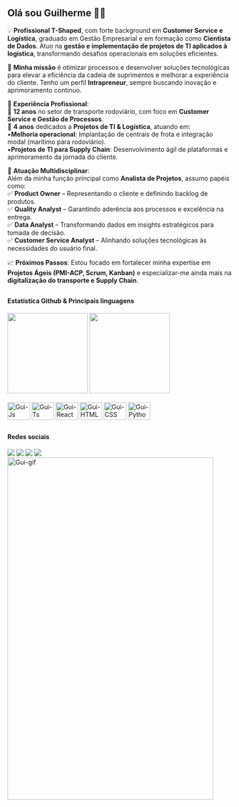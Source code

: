## Olá sou Guilherme 👋🏿

💡 **Profissional T-Shaped**, com forte background em **Customer Service e Logística**, graduado em Gestão Empresarial e em formação como **Cientista de Dados**. Atuo na **gestão e implementação de projetos de TI aplicados à logística**, transformando desafios operacionais em soluções eficientes.

🚀 **Minha missão** é otimizar processos e desenvolver soluções tecnológicas para elevar a eficiência da cadeia de suprimentos e melhorar a experiência do cliente. Tenho um perfil **Intrapreneur**, sempre buscando inovação e aprimoramento contínuo.

📌 **Experiência Profissional**:<br>
🔹 **12 anos** no setor de transporte rodoviário, com foco em **Customer Service e Gestão de Processos**.<br>
🔹 **4 anos** dedicados a **Projetos de TI & Logística**, atuando em:<br>
▪️**Melhoria operacional**: Implantação de centrais de frota e integração modal (marítimo para rodoviário).<br>
▪️**Projetos de TI para Supply Chain**: Desenvolvimento ágil de plataformas e aprimoramento da jornada do cliente.<br>

🎯 **Atuação Multidisciplinar**:<br>
Além da minha função principal como **Analista de Projetos**, assumo papéis como:<br>
✅ **Product Owner** – Representando o cliente e definindo backlog de produtos.<br>
✅ **Quality Analyst** – Garantindo aderência aos processos e excelência na entrega.<br>
✅ **Data Analyst** – Transformando dados em insights estratégicos para tomada de decisão.<br>
✅ **Customer Service Analyst** – Alinhando soluções tecnológicas às necessidades do usuário final.

📈 **Próximos Passos**:
Estou focado em fortalecer minha expertise em **Projetos Ágeis (PMI-ACP, Scrum, Kanban)** e especializar-me ainda mais na **digitalização do transporte e Supply Chain**.

##
#### Estatística Github & Principais linguagens
<div>
  <img height="180em" src="https://github-readme-stats.vercel.app/api?username=GuilhermeDuarte95&show_icons=true&theme=cobalt"/>
  <img height="180em" src="https://github-readme-stats.vercel.app/api/top-langs/?username=GuilhermeDuarte95&theme=cobalt"/>
</div>
<div style="display: inline_block"><br>
  <img align="center"alt="Gui-Js" height="40" width="50" src="https://cdn.jsdelivr.net/gh/devicons/devicon@latest/icons/javascript/javascript-original.svg"/>
  <img align="center"alt="Gui-Ts" height="40" width="50" src="https://cdn.jsdelivr.net/gh/devicons/devicon@latest/icons/typescript/typescript-original.svg">
  <img align="center"alt="Gui-React" height="40" width="50" src="https://cdn.jsdelivr.net/gh/devicons/devicon@latest/icons/react/react-original-wordmark.svg">
  <img align="center"alt="Gui-HTML" height="40" width="50" src="https://cdn.jsdelivr.net/gh/devicons/devicon@latest/icons/html5/html5-original-wordmark.svg">
  <img align="center"alt="Gui-CSS" height="40" width="50" src="https://cdn.jsdelivr.net/gh/devicons/devicon@latest/icons/css3/css3-original-wordmark.svg">
  <img align="center"alt="Gui-Python" height="40" width="50" src="https://cdn.jsdelivr.net/gh/devicons/devicon@latest/icons/python/python-original-wordmark.svg">
</div>

##
#### Redes sociais
<div>
  <a href="https://www.linkedin.com/in/guilherme-duarte-5ab2b9201/"><img src="https://img.shields.io/badge/LinkedIn-0077B5?style=for-the-badge&logo=linkedin&logoColor=white" target="_blank"></a>
  <a href="mailto:guilhermeduarte.informatica@gmail.com"><img src="https://img.shields.io/badge/Gmail-D14836?style=for-the-badge&logo=gmail&logoColor=white" target="_blank"></a>
  <a href="https://discord.gg/NSkXewJG"><img src="https://img.shields.io/badge/Discord-7289DA?style=for-the-badge&logo=discord&logoColor=white" target="_blank"></a>
  <a href="https://wa.me/5513997071968"><img src="https://img.shields.io/badge/WhatsApp-25D366?style=for-the-badge&logo=whatsapp&logoColor=white"></a>
</div>
<div>
  <img align="center"alt="Gui-gif" height="768" width="461" src="https://i.imgur.com/ZCFzdfX.gif">
</div>
